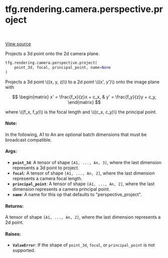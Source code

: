 <div itemscope itemtype="http://developers.google.com/ReferenceObject">
<meta itemprop="name" content="tfg.rendering.camera.perspective.project" />
<meta itemprop="path" content="Stable" />
</div>

# tfg.rendering.camera.perspective.project

<!-- Insert buttons and diff -->

<table class="tfo-notebook-buttons tfo-api" align="left">
</table>

<a target="_blank" href="https://github.com/tensorflow/graphics/blob/master/tensorflow_graphics/rendering/camera/perspective.py">View source</a>



Projects a 3d point onto the 2d camera plane.

```python
tfg.rendering.camera.perspective.project(
    point_3d, focal, principal_point, name=None
)
```



<!-- Placeholder for "Used in" -->

Projects a 3d point \\((x, y, z)\\) to a 2d point \\((x', y')\\) onto the
image plane with

$$
\begin{matrix}
x' = \frac{f_x}{z}x + c_x, & y' = \frac{f_y}{z}y + c_y,
\end{matrix}
$$

where \\((f_x, f_y)\\) is the focal length and \\((c_x, c_y)\\) the principal
point.

#### Note:

In the following, A1 to An are optional batch dimensions that must be
broadcast compatible.



#### Args:


* <b>`point_3d`</b>: A tensor of shape `[A1, ..., An, 3]`, where the last dimension
  represents a 3d point to project.
* <b>`focal`</b>: A tensor of shape `[A1, ..., An, 2]`, where the last dimension
  represents a camera focal length.
* <b>`principal_point`</b>: A tensor of shape `[A1, ..., An, 2]`, where the last
  dimension represents a camera principal point.
* <b>`name`</b>: A name for this op that defaults to "perspective_project".


#### Returns:

A tensor of shape `[A1, ..., An, 2]`, where the last dimension represents
a 2d point.



#### Raises:


* <b>`ValueError`</b>: If the shape of `point_3d`, `focal`, or `principal_point` is not
supported.